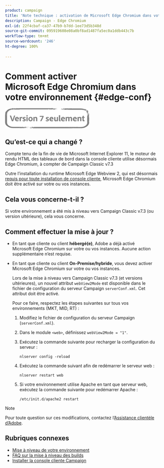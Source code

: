 ```yaml
---
product: campaign
title: 'Note technique : activation de Microsoft Edge Chromium dans votre environnement Campaign'
description: Campaign - Edge Chromium
exl-id: 22f4cbaf-ca37-47b9-b7dd-1ee73d5b348d
source-git-commit: 095919608e08a0bf8ad1487fa5ec0a1ddb443c7b
workflow-type: tm+mt
source-wordcount: '246'
ht-degree: 100%

---
```


# Comment activer Microsoft Edge Chromium dans votre environnement {#edge-conf}

![](../../assets/v7-only.svg)


## Qu’est-ce qui a changé ?

Compte tenu de la fin de vie de Microsoft Internet Explorer 11, le moteur de rendu HTML des tableaux de bord dans la console cliente utilise désormais Edge Chromium, à compter de Campaign Classic v7.3

Outre l’installation du runtime Microsoft Edge Webview 2, qui est désormais [requis pour toute installation de console cliente](../../installation/using/installing-the-client-console.md#webview), Microsoft Edge Chromium doit être activé sur votre ou vos instances.

## Cela vous concerne-t-il ?

Si votre environnement a été mis à niveau vers Campaign Classic v7.3 (ou version ultérieure), cela vous concerne.

## Comment effectuer la mise à jour ?

* En tant que cliente ou client **hébergé(e)**, Adobe a déjà activé Microsoft Edge Chromium sur votre ou vos instances. Aucune action supplémentaire n’est requise.

* En tant que cliente ou client **On-Premise/hybride**, vous devez activer Microsoft Edge Chromium sur votre ou vos instances.

   Lors de la mise à niveau vers Campaign Classic v7.3 (et versions ultérieures), un nouvel attribut `webView2Mode` est disponible dans le fichier de configuration du serveur Campaign `serverConf.xml`. Cet attribut doit être activé.

   Pour ce faire, respectez les étapes suivantes sur tous vos environnements (MKT, MID, RT) :

   1. Modifiez le fichier de configuration du serveur Campaign (`serverConf.xml`).
   1. Dans le module `<web>`, définissez `webView2Mode = "1"`.
   1. Exécutez la commande suivante pour recharger la configuration du serveur :

      ```
      nlserver config -reload
      ```

   1. Exécutez la commande suivant afin de redémarrer le serveur web :

      ```
      nlserver restart web
      ```

   1. Si votre environnement utilise Apache en tant que serveur web, exécutez la commande suivante pour redémarrer Apache :

      ```
      /etc/init.d/apache2 restart
      ```


>[!NOTE]
>
>Pour toute question sur ces modifications, contactez l’[Assistance clientèle d’Adobe](https://helpx.adobe.com/fr/enterprise/admin-guide.html/enterprise/using/support-for-experience-cloud.ug.html).

## Rubriques connexes

* [Mise à niveau de votre environnement](../../production/using/build-upgrade.md)
* [FAQ sur la mise à niveau des builds](../../platform/using/faq-build-upgrade.md)
* [Installer la console cliente Campaign](../../installation/using/installing-the-client-console.md)
